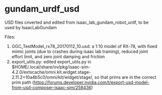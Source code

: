 # gundam_urdf_usd
USD files cnverted and edited from isaac_lab_gundam_robot_urdf, to be used by IsaacLabGundam

Files:
1. GGC_TestModel_rx78_20170112_10.usd: a 1:10 model of RX-78, with fixed mimic joints (due to crashes during isaac lab training), reduced joint effort limit, and zero joint damping and friction
3. export_utils.py: edited export_utils.py in $HOME/.local/share/ov/pkg/isaac-sim-4.2.0/extscache/omni.kit.widget.stage-2.11.2+10a4b5c0/omni/kit/widget/stage/, so that prims are in the correct prim path (https://forums.developer.nvidia.com/t/export-usd-model-from-usd-composer-isaac-sim/258436)
